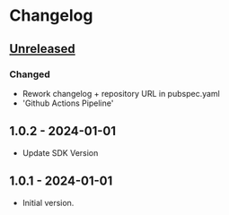 # Changelog

## [Unreleased]

### Changed

- Rework changelog + repository URL in pubspec.yaml
- 'Github Actions Pipeline'

## 1.0.2 - 2024-01-01

- Update SDK Version

## 1.0.1 - 2024-01-01

- Initial version.

[Unreleased]: https://github.com/inlavigo/gg_timeline/compare/1.0.2...HEAD
